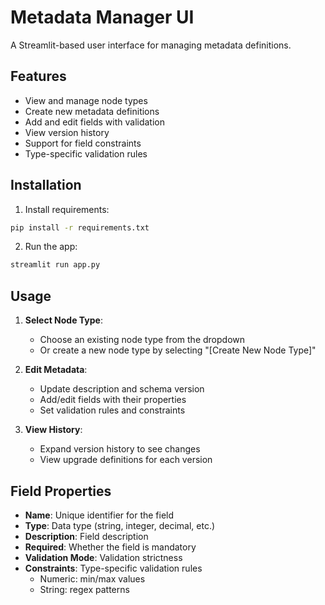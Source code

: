# Metadata Manager UI

A Streamlit-based user interface for managing metadata definitions.

## Features

- View and manage node types
- Create new metadata definitions
- Add and edit fields with validation
- View version history
- Support for field constraints
- Type-specific validation rules

## Installation

1. Install requirements:
```bash
pip install -r requirements.txt
```

2. Run the app:
```bash
streamlit run app.py
```

## Usage

1. **Select Node Type**:
   - Choose an existing node type from the dropdown
   - Or create a new node type by selecting "[Create New Node Type]"

2. **Edit Metadata**:
   - Update description and schema version
   - Add/edit fields with their properties
   - Set validation rules and constraints

3. **View History**:
   - Expand version history to see changes
   - View upgrade definitions for each version

## Field Properties

- **Name**: Unique identifier for the field
- **Type**: Data type (string, integer, decimal, etc.)
- **Description**: Field description
- **Required**: Whether the field is mandatory
- **Validation Mode**: Validation strictness
- **Constraints**: Type-specific validation rules
  - Numeric: min/max values
  - String: regex patterns

